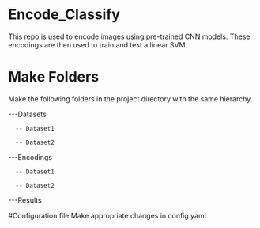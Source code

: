 # Encode_Classify
This repo is used to encode images using pre-trained CNN models. These encodings are then used to train and test a linear SVM.

# Make Folders
Make the following folders in the project directory with the same hierarchy. 


---Datasets

      -- Dataset1
   
      -- Dataset2

---Encodings

      -- Dataset1
   
      -- Dataset2

---Results

#Configuration file
Make appropriate changes in config.yaml
